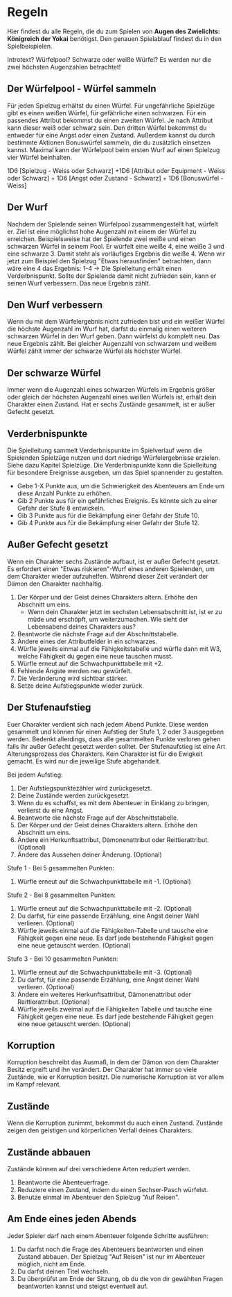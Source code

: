 # Regeln

Hier findest du alle Regeln, die du zum Spielen von **Augen des Zwielichts: Königreich der Yokai** benötigst. Den genauen Spielablauf findest du in den Spielbeispielen. 

Introtext? Würfelpool? Schwarze oder weiße Würfel? Es werden nur die zwei höchsten Augenzahlen betrachtet!

## Der Würfelpool - Würfel sammeln

Für jeden Spielzug erhältst du einen Würfel. Für ungefährliche Spielzüge gibt es einen weißen Würfel, für gefährliche einen schwarzen. Für ein passendes Attribut bekommst du einen zweiten Würfel. Je nach Attribut kann dieser weiß oder schwarz sein. Den dritten Würfel bekommst du entweder für eine Angst oder einen Zustand. Außerdem kannst du durch bestimmte Aktionen Bonuswürfel sammeln, die du zusätzlich einsetzen kannst. Maximal kann der Würfelpool beim ersten Wurf auf einen Spielzug vier Würfel beinhalten.

1D6 [Spielzug - Weiss oder Schwarz] +1D6 [Attribut oder Equipment - Weiss oder Schwarz] + 1D6 [Angst oder Zustand - Schwarz] + 1D6 [Bonuswürfel - Weiss]

## Der Wurf

Nachdem der Spielende seinen Würfelpool zusammengestellt hat, würfelt er. Ziel ist eine möglichst hohe Augenzahl mit einem der Würfel zu erreichen. Beispielsweise hat der Spielende zwei weiße und einen schwarzen Würfel in seinem Pool. Er würfelt eine weiße 4, eine weiße 3 und eine schwarze 3. Damit steht als vorläufiges Ergebnis die weiße 4. Wenn wir jetzt zum Beispiel den Spielzug "Etwas herausfinden" betrachten, dann wäre eine 4 das Ergebnis: 1-4 -> Die Spielleitung erhält einen Verderbnispunkt. Sollte der Spielende damit nicht zufrieden sein, kann er seinen Wurf verbessern. Das neue Ergebnis zählt.

## Den Wurf verbessern

Wenn du mit dem Würfelergebnis nicht zufrieden bist und ein weißer Würfel die höchste Augenzahl im Wurf hat, darfst du einmalig einen weiteren schwarzen Würfel in den Wurf geben. Dann würfelst du komplett neu. Das neue Ergebnis zählt. Bei gleicher Augenzahl von schwarzem und weißem Würfel zählt immer der schwarze Würfel als höchster Würfel. 

## Der schwarze Würfel

Immer wenn die Augenzahl eines schwarzen Würfels im Ergebnis größer oder gleich der höchsten Augenzahl eines weißen Würfels ist, erhält dein Charakter einen Zustand. Hat er sechs Zustände gesammelt, ist er außer Gefecht gesetzt.

## Verderbnispunkte

Die Spielleitung sammelt Verderbnispunkte im Spielverlauf wenn die Spielenden Spielzüge nutzen und dort niedrige Würfelergebnisse erzielen. Siehe dazu Kapitel Spielzüge. Die Verderbnispunkte kann die Spielleitung für besondere Ereignisse ausgeben, um das Spiel spannender zu gestalten.

- Gebe 1-X Punkte aus, um die Schwierigkeit des Abenteuers am Ende um diese Anzahl Punkte zu erhöhen.
- Gib 2 Punkte aus für ein gefährliches Ereignis. Es könnte sich zu einer Gefahr der Stufe 8 entwickeln.
- Gib 3 Punkte aus für die Bekämpfung einer Gefahr der Stufe 10.
- Gib 4 Punkte aus für die Bekämpfung einer Gefahr der Stufe 12.

## Außer Gefecht gesetzt

Wenn ein Charakter sechs Zustände aufbaut, ist er außer Gefecht gesetzt. Es erfordert einen "Etwas riskieren"-Wurf eines anderen Spielenden, um dem Charakter wieder aufzuhelfen. Während dieser Zeit verändert der Dämon den Charakter nachhaltig.

1. Der Körper und der Geist deines Charakters altern. Erhöhe den Abschnitt um eins.
   -	Wenn dein Charakter jetzt im sechsten Lebensabschnitt ist, ist er zu müde und erschöpft, um weiterzumachen. Wie sieht der Lebensabend deines Charakters aus?
2. Beantworte die nächste Frage auf der Abschnittstabelle.
3. Ändere eines der Attributfelder in ein schwarzes.
4. Würfle jeweils einmal auf die Fähigkeitstabelle und würfle dann mit W3, welche Fähigkeit du gegen eine neue tauschen musst.
5. Würfle erneut auf die Schwachpunkttabelle mit +2.
6. Fehlende Ängste werden neu gewürfelt.
7. Die Veränderung wird sichtbar stärker.
8. Setze deine Aufstiegspunkte wieder zurück.

## Der Stufenaufstieg

Euer Charakter verdient sich nach jedem Abend Punkte. Diese werden gesammelt und können für einen Aufstieg der Stufe 1, 2 oder 3 ausgegeben werden. Bedenkt allerdings, dass alle gesammelten Punkte verloren gehen falls ihr außer Gefecht gesetzt werden solltet. Der Stufenaufstieg ist eine Art Alterungsprozess des Charakters. Kein Charakter ist für die Ewigkeit gemacht. Es wird nur die jeweilige Stufe abgehandelt.

Bei jedem Aufstieg:

1. Der Aufstiegspunktezähler wird zurückgesetzt.
2. Deine Zustände werden zurückgesetzt. 
3. Wenn du es schaffst, es mit dem Abenteuer in Einklang zu bringen, verlierst du eine Angst.
4. Beantworte die nächste Frage auf der Abschnittstabelle.
5. Der Körper und der Geist deines Charakters altern. Erhöhe den Abschnitt um eins.
6. Ändere ein Herkunftsattribut, Dämonenattribut oder Reittierattribut. (Optional)
7. Ändere das Aussehen deiner Änderung. (Optional)

Stufe 1 - Bei 5 gesammelten Punkten:

1. Würfle erneut auf die Schwachpunkttabelle mit -1. (Optional)

Stufe 2 - Bei 8 gesammelten Punkten:

1. Würfle erneut auf die Schwachpunkttabelle mit -2. (Optional)
2. Du darfst, für eine passende Erzählung, eine Angst deiner Wahl verlieren. (Optional)
3. Würfle jeweils einmal auf die Fähigkeiten-Tabelle und tausche eine Fähigkeit gegen eine neue. Es darf jede bestehende Fähigkeit gegen eine neue getauscht werden. (Optional)

Stufe 3 - Bei 10 gesammelten Punkten:

1. Würfle erneut auf die Schwachpunkttabelle mit -3. (Optional)
2. Du darfst, für eine passende Erzählung, eine Angst deiner Wahl verlieren. (Optional)
3. Ändere ein weiteres Herkunftsattribut, Dämonenattribut oder Reittierattribut. (Optional)
4. Würfle jeweils zweimal auf die Fähigkeiten Tabelle und tausche eine Fähigkeit gegen eine neue. Es darf jede bestehende Fähigkeit gegen eine neue getauscht werden. (Optional)

## Korruption

Korruption beschreibt das Ausmaß, in dem der Dämon von dem Charakter Besitz ergreift und ihn verändert. Der Charakter hat immer so viele Zustände, wie er Korruption besitzt. Die numerische Korruption ist vor allem im Kampf relevant.

## Zustände

Wenn die Korruption zunimmt, bekommst du auch einen Zustand. Zustände zeigen den geistigen und körperlichen Verfall deines Charakters.

## Zustände abbauen

Zustände können auf drei verschiedene Arten reduziert werden.

1. Beantworte die Abenteuerfrage.
2. Reduziere einen Zustand, indem du einen Sechser-Pasch würfelst. <!-- Ich glaub das ist nicht mehr aktuell, oder? -->
3. Benutze einmal im Abenteuer den Spielzug "Auf Reisen".

## Am Ende eines jeden Abends

Jeder Spieler darf nach einem Abenteuer folgende Schritte ausführen:

1. Du darfst noch die Frage des Abenteuers beantworten und einen Zustand abbauen. Der Spielzug "Auf Reisen" ist nur im Abenteuer möglich, nicht am Ende. 
2. Du darfst deinen Titel wechseln.
3. Du überprüfst am Ende der Sitzung, ob du die von dir gewählten Fragen beantworten kannst und steigst eventuell auf.

